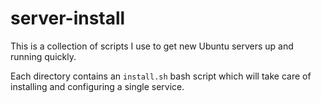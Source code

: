 # server-install

This is a collection of scripts I use to get new Ubuntu servers up and running quickly.

Each directory contains an `install.sh` bash script which will take care of installing and configuring a single service.
